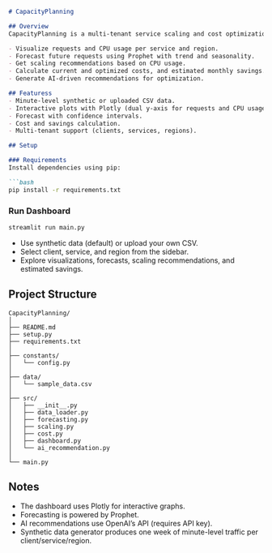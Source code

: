 ````markdown
# CapacityPlanning

## Overview
CapacityPlanning is a multi-tenant service scaling and cost optimization dashboard. It allows users to:

- Visualize requests and CPU usage per service and region.
- Forecast future requests using Prophet with trend and seasonality.
- Get scaling recommendations based on CPU usage.
- Calculate current and optimized costs, and estimated monthly savings.
- Generate AI-driven recommendations for optimization.

## Featuress
- Minute-level synthetic or uploaded CSV data.
- Interactive plots with Plotly (dual y-axis for requests and CPU usage).
- Forecast with confidence intervals.
- Cost and savings calculation.
- Multi-tenant support (clients, services, regions).

## Setup

### Requirements
Install dependencies using pip:

```bash
pip install -r requirements.txt
````

### Run Dashboard

```bash
streamlit run main.py
```

* Use synthetic data (default) or upload your own CSV.
* Select client, service, and region from the sidebar.
* Explore visualizations, forecasts, scaling recommendations, and estimated savings.

## Project Structure

```
CapacityPlanning/
│
├── README.md
├── setup.py
├── requirements.txt
│
├── constants/
│   └── config.py
│
├── data/
│   └── sample_data.csv
│
├── src/
│   ├── __init__.py
│   ├── data_loader.py
│   ├── forecasting.py
│   ├── scaling.py
│   ├── cost.py
│   ├── dashboard.py
│   └── ai_recommendation.py
│
└── main.py
```

## Notes

* The dashboard uses Plotly for interactive graphs.
* Forecasting is powered by Prophet.
* AI recommendations use OpenAI’s API (requires API key).
* Synthetic data generator produces one week of minute-level traffic per client/service/region.

```
```
